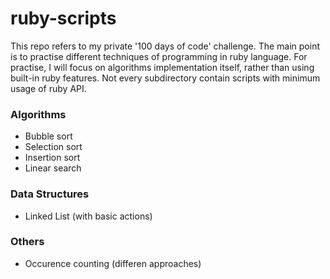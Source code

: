 # ruby-scripts
This repo refers to my private '100 days of code' challenge. The main point is to practise different techniques of programming in ruby language. 
For practise, I will  focus on algorithms implementation itself, rather than using built-in ruby features. 
Not every subdirectory contain scripts with minimum usage of ruby API.
### Algorithms
- Bubble sort
- Selection sort
- Insertion sort
- Linear search

### Data Structures
- Linked List (with basic actions)

### Others
- Occurence counting (differen approaches)
